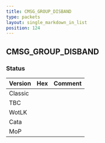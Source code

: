 ```yaml
---
title: CMSG_GROUP_DISBAND
type: packets
layout: single_markdown_in_list
position: 124
---
```


## CMSG_GROUP_DISBAND

### Status

Version | Hex | Comment
---------- | ---------- | ---------- 
Classic |  |  
TBC |  |  
WotLK |  |  
Cata |  |  
MoP |  |  